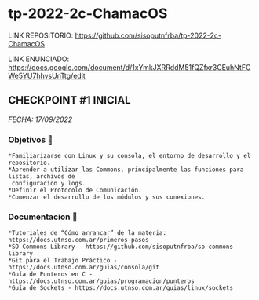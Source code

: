 # tp-2022-2c-ChamacOS

LINK REPOSITORIO:
https://github.com/sisoputnfrba/tp-2022-2c-ChamacOS

LINK ENUNCIADO:
https://docs.google.com/document/d/1xYmkJXRRddM51fQZfxr3CEuhNtFCWe5YU7hhvsUnTtg/edit

## CHECKPOINT #1 INICIAL

_FECHA: 17/09/2022_

### Objetivos 📌
```
*Familiarizarse con Linux y su consola, el entorno de desarrollo y el repositorio.
*Aprender a utilizar las Commons, principalmente las funciones para listas, archivos de 
 configuración y logs.
*Definir el Protocolo de Comunicación.
*Comenzar el desarrollo de los módulos y sus conexiones.
```

### Documentacion 📖
```
*Tutoriales de “Cómo arrancar” de la materia: https://docs.utnso.com.ar/primeros-pasos
*SO Commons Library - https://github.com/sisoputnfrba/so-commons-library 
*Git para el Trabajo Práctico - https://docs.utnso.com.ar/guias/consola/git
*Guía de Punteros en C - https://docs.utnso.com.ar/guias/programacion/punteros
*Guía de Sockets - https://docs.utnso.com.ar/guias/linux/sockets
```
